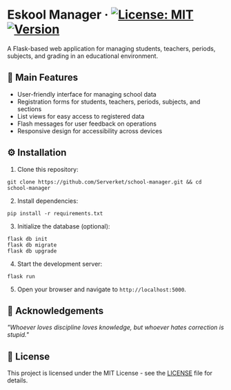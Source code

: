# Eskool Manager &middot; [![License: MIT](https://img.shields.io/badge/License-MIT-yellow.svg)](https://opensource.org/licenses/MIT) [![Version](https://img.shields.io/badge/version-1.0-blue.svg)](https://semver.org)  

A Flask-based web application for managing students, teachers, periods, subjects, and grading in an educational environment.  

## :star2: Main Features  

- User-friendly interface for managing school data  
- Registration forms for students, teachers, periods, subjects, and sections  
- List views for easy access to registered data  
- Flash messages for user feedback on operations  
- Responsive design for accessibility across devices  

## :gear: Installation  

1. Clone this repository:
```
git clone https://github.com/Serverket/school-manager.git && cd school-manager
```

2. Install dependencies:
```
pip install -r requirements.txt
```

3. Initialize the database (optional):
```
flask db init
flask db migrate
flask db upgrade
```

4. Start the development server:  
```
flask run
```

5. Open your browser and navigate to `http://localhost:5000`.  

## :brain: Acknowledgements
_"Whoever loves discipline loves knowledge, but whoever hates correction is stupid."_

## :scroll: License  

This project is licensed under the MIT License - see the [LICENSE](LICENSE) file for details.  